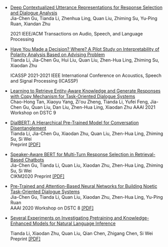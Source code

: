 * [Deep Contextualized Utterance Representations for Response Selection and Dialogue Analysis](https://ieeexplore.ieee.org/abstract/document/9410366)  
  Jia-Chen Gu, Tianda Li, Zhenhua Ling, Quan Liu, Zhiming Su, Yu-Ping Ruan, Xiandan Zhu
  
  2021 IEEE/ACM Transactions on Audio, Speech, and Language Processing


* [Have You Made a Decision? Where? A Pilot Study on Interpretability of Polarity Analysis Based on Advising Problem](https://ieeexplore.ieee.org/abstract/document/9413654)  
  Tianda Li, Jia-Chen Gu, Hui Liu, Quan Liu, Zhen-Hua Ling, Zhiming Su, Xiaodan Zhu
  
  ICASSP 2021-2021 IEEE International Conference on Acoustics, Speech and Signal Processing (ICASSP)
  
  
* [Learning to Retrieve Entity-Aware Knowledge and Generate Responses with Copy Mechanism for Task-Oriented Dialogue Systems](https://arxiv.org/abs/2012.11937)  
 Chao-Hong Tan, Xiaoyu Yang, Zi'ou Zheng, Tianda Li, Yufei Feng, Jia-Chen Gu, Quan Liu, Dan Liu, Zhen-Hua Ling, Xiaodan Zhu
  AAAI 2021 Workshop on DSTC 9 
  
* [DialBERT: A Hierarchical Pre-Trained Model for Conversation Disentanglement](https://arxiv.org/pdf/2004.03760.pdf)  
  Tianda Li, Jia-Chen Gu, Xiaodan Zhu, Quan Liu, Zhen-Hua Ling, Zhiming Su, Si Wei  
  Preprint [[PDF]](https://arxiv.org/pdf/2004.03760.pdf)


* [Speaker-Aware BERT for Multi-Turn Response Selection in Retrieval-Based Chatbots](https://arxiv.org/pdf/2004.03588.pdf)  
  Jia-Chen Gu, Tianda Li, Quan Liu, Xiaodan Zhu, Zhen-Hua Ling, Zhiming Su, Si Wei  
  CIKM2020 Preprint [[PDF]](https://arxiv.org/abs/1904.12104)



* [Pre-Trained and Attention-Based Neural Networks for Building Noetic Task-Oriented Dialogue Systems](https://arxiv.org/pdf/2004.01940.pdf)  
 Jia-Chen Gu, Tianda Li, Quan Liu, Xiaodan Zhu, Zhen-Hua Ling, Yu-Ping Ruan  
 AAAI 2020 Workshop on DSTC 8 [[PDF]](https://arxiv.org/pdf/2004.01940.pdf)


* [Several Experiments on Investigating Pretraining and Knowledge-Enhanced Models for Natural Language Inference](https://arxiv.org/abs/1904.12104) 

  Tianda Li, Xiaodan Zhu, Quan Liu, Qian Chen, Zhigang Chen, Si Wei  
  Preprint  [[PDF]](https://arxiv.org/abs/1904.12104)
